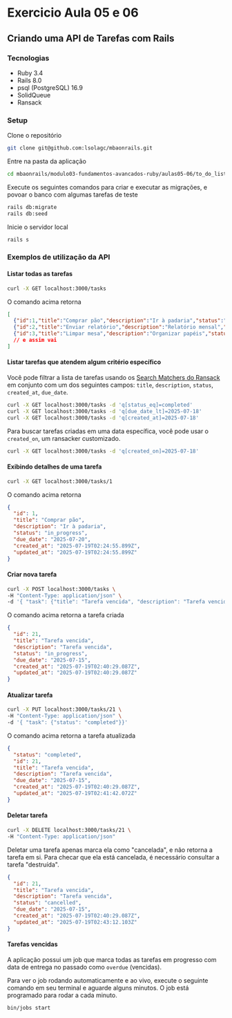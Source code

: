 # Exercicio Aula 05 e 06

## Criando uma API de Tarefas com Rails

### Tecnologias

- Ruby 3.4
- Rails 8.0
- psql (PostgreSQL) 16.9
- SolidQueue
- Ransack

### Setup

Clone o repositório
```bash
git clone git@github.com:lsolagc/mbaonrails.git
```

Entre na pasta da aplicação
```bash
cd mbaonrails/modulo03-fundamentos-avancados-ruby/aulas05-06/to_do_list/
```

Execute os seguintes comandos para criar e executar as migrações, e povoar o banco com algumas tarefas de teste
```bash
rails db:migrate
rails db:seed
```

Inicie o servidor local
```bash
rails s
```

### Exemplos de utilização da API

#### Listar todas as tarefas
```bash
curl -X GET localhost:3000/tasks
```

O comando acima retorna
```json
[
  {"id":1,"title":"Comprar pão","description":"Ir à padaria","status":"in_progress","due_date":"2025-07-20"},
  {"id":2,"title":"Enviar relatório","description":"Relatório mensal","status":"overdue","due_date":"2025-07-15"},
  {"id":3,"title":"Limpar mesa","description":"Organizar papéis","status":"overdue","due_date":"2025-07-17"}
  // e assim vai
]
```

#### Listar tarefas que atendem algum critério específico
Você pode filtrar a lista de tarefas usando os [Search Matchers do Ransack](https://activerecord-hackery.github.io/ransack/getting-started/search-matches/) em conjunto com um dos seguintes campos: `title`, `description`, `status`, `created_at`, `due_date`.
```bash
curl -X GET localhost:3000/tasks -d 'q[status_eq]=completed'
curl -X GET localhost:3000/tasks -d 'q[due_date_lt]=2025-07-18'
curl -X GET localhost:3000/tasks -d 'q[created_at]=2025-07-18'
```

Para buscar tarefas criadas em uma data específica, você pode usar o `created_on`, um ransacker customizado.
```bash
curl -X GET localhost:3000/tasks -d 'q[created_on]=2025-07-18'
```

#### Exibindo detalhes de uma tarefa
```bash
curl -X GET localhost:3000/tasks/1
```

O comando acima retorna 
```json
{
  "id": 1,
  "title": "Comprar pão",
  "description": "Ir à padaria",
  "status": "in_progress",
  "due_date": "2025-07-20",
  "created_at": "2025-07-19T02:24:55.899Z",
  "updated_at": "2025-07-19T02:24:55.899Z"
}
```

#### Criar nova tarefa
```bash
curl -X POST localhost:3000/tasks \
-H "Content-Type: application/json" \
-d '{ "task": {"title": "Tarefa vencida", "description": "Tarefa vencida", "due_date": "2025-07-15"}}'
```

O comando acima retorna a tarefa criada
```json
{
  "id": 21,
  "title": "Tarefa vencida",
  "description": "Tarefa vencida",
  "status": "in_progress",
  "due_date": "2025-07-15",
  "created_at": "2025-07-19T02:40:29.087Z",
  "updated_at": "2025-07-19T02:40:29.087Z"
}
```

#### Atualizar tarefa
```bash
curl -X PUT localhost:3000/tasks/21 \
-H "Content-Type: application/json" \
-d '{ "task": {"status": "completed"}}'
```

O comando acima retorna a tarefa atualizada
```json
{
  "status": "completed",
  "id": 21,
  "title": "Tarefa vencida",
  "description": "Tarefa vencida",
  "due_date": "2025-07-15",
  "created_at": "2025-07-19T02:40:29.087Z",
  "updated_at": "2025-07-19T02:41:42.072Z"
}
```

#### Deletar tarefa
```bash
curl -X DELETE localhost:3000/tasks/21 \
-H "Content-Type: application/json"
```

Deletar uma tarefa apenas marca ela como "cancelada", e não retorna a tarefa em si. Para checar que ela está cancelada, é necessário consultar a tarefa "destruída".
```json
{
  "id": 21,
  "title": "Tarefa vencida",
  "description": "Tarefa vencida",
  "status": "cancelled",
  "due_date": "2025-07-15",
  "created_at": "2025-07-19T02:40:29.087Z",
  "updated_at": "2025-07-19T02:43:12.103Z"
}
```

#### Tarefas vencidas
A aplicação possui um job que marca todas as tarefas em progresso com data de entrega no passado como `overdue` (vencidas).

Para ver o job rodando automaticamente e ao vivo, execute o seguinte comando em seu terminal e aguarde alguns minutos. O job está programado para rodar a cada minuto.
```bash
bin/jobs start
```